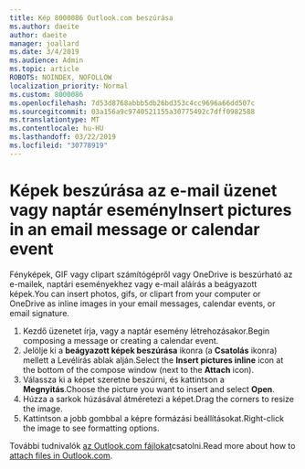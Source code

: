 ```yaml
---
title: Kép 8000086 Outlook.com beszúrása
ms.author: daeite
author: daeite
manager: joallard
ms.date: 3/4/2019
ms.audience: Admin
ms.topic: article
ROBOTS: NOINDEX, NOFOLLOW
localization_priority: Normal
ms.custom: 8000086
ms.openlocfilehash: 7d53d8768abbb5db26bd353c4cc9696a66dd507c
ms.sourcegitcommit: 03a156a9c9740521155a30775492c7dff0982588
ms.translationtype: MT
ms.contentlocale: hu-HU
ms.lasthandoff: 03/22/2019
ms.locfileid: "30778919"
---
```

# <a name="insert-pictures-in-an-email-message-or-calendar-event"></a><span data-ttu-id="92812-102">Képek beszúrása az e-mail üzenet vagy naptár esemény</span><span class="sxs-lookup"><span data-stu-id="92812-102">Insert pictures in an email message or calendar event</span></span>

<span data-ttu-id="92812-103">Fényképek, GIF vagy clipart számítógépről vagy OneDrive is beszúrható az e-mailek, naptári eseményekhez vagy e-mail aláírás a beágyazott képek.</span><span class="sxs-lookup"><span data-stu-id="92812-103">You can insert photos, gifs, or clipart from your computer or OneDrive as inline images in your email messages, calendar events, or email signature.</span></span>

1. <span data-ttu-id="92812-104">Kezdő üzenetet írja, vagy a naptár esemény létrehozásakor.</span><span class="sxs-lookup"><span data-stu-id="92812-104">Begin composing a message or creating a calendar event.</span></span>
2. <span data-ttu-id="92812-105">Jelölje ki a **beágyazott képek beszúrása** ikonra (a **Csatolás** ikonra) mellett a Levélírás ablak alján.</span><span class="sxs-lookup"><span data-stu-id="92812-105">Select the **Insert pictures inline** icon at the bottom of the compose window (next to the **Attach** icon).</span></span>
3. <span data-ttu-id="92812-106">Válassza ki a képet szeretne beszúrni, és kattintson a **Megnyitás**.</span><span class="sxs-lookup"><span data-stu-id="92812-106">Choose the picture you want to insert and select **Open**.</span></span>
4. <span data-ttu-id="92812-107">Húzza a sarkok húzásával átméretezi a képet.</span><span class="sxs-lookup"><span data-stu-id="92812-107">Drag the corners to resize the image.</span></span>
5. <span data-ttu-id="92812-108">Kattintson a jobb gombbal a képre formázási beállításokat.</span><span class="sxs-lookup"><span data-stu-id="92812-108">Right-click the image to see formatting options.</span></span>

<span data-ttu-id="92812-109">További tudnivalók [az Outlook.com fájlokat](https://support.office.com/article/8d7c1ea7-4e5f-44ce-bb6e-c5fcc92ba9ab)csatolni.</span><span class="sxs-lookup"><span data-stu-id="92812-109">Read more about how to [attach files in Outlook.com](https://support.office.com/article/8d7c1ea7-4e5f-44ce-bb6e-c5fcc92ba9ab).</span></span>